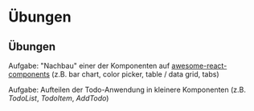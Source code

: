 # Übungen

## Übungen

Aufgabe: "Nachbau" einer der Komponenten auf [awesome-react-components](https://github.com/brillout/awesome-react-components) (z.B. bar chart, color picker, table / data grid, tabs)

Aufgabe: Aufteilen der Todo-Anwendung in kleinere Komponenten (z.B. _TodoList_, _TodoItem_, _AddTodo_)
